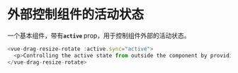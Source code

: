 # 外部控制组件的活动状态

一个基本组件，带有<b>`active` </b> prop，用于控制组件外部的活动状态。

~~~js
<vue-drag-resize-rotate :active.sync="active">
  <p>Controlling the active state from outside the component by providing the <b>:active</b> prop.</p>
</vue-drag-resize-rotate>
~~~

